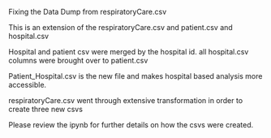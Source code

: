 Fixing the Data Dump from respiratoryCare.csv

This is an extension of the respiratoryCare.csv and patient.csv and hospital.csv

Hospital and patient csv were merged by the hospital id. all hospital.csv columns were brought over to patient.csv

Patient_Hospital.csv is the new file and makes hospital based analysis more accessible.

respiratoryCare.csv went through extensive transformation in order to create three new csvs

Please review the ipynb for further details on how the csvs were created.
